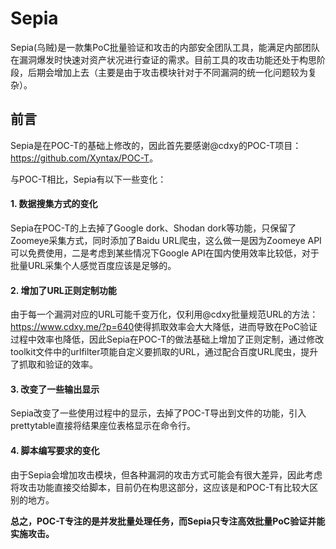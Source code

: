 # Sepia
Sepia(乌贼)是一款集PoC批量验证和攻击的内部安全团队工具，能满足内部团队在漏洞爆发时快速对资产状况进行查证的需求。目前工具的攻击功能还处于构思阶段，后期会增加上去（主要是由于攻击模块针对于不同漏洞的统一化问题较为复杂）。

## 前言
Sepia是在POC-T的基础上修改的，因此首先要感谢@cdxy的POC-T项目：<https://github.com/Xyntax/POC-T>。

与POC-T相比，Sepia有以下一些变化：

#### 1. 数据搜集方式的变化

Sepia在POC-T的上去掉了Google dork、Shodan dork等功能，只保留了Zoomeye采集方式，同时添加了Baidu URL爬虫，这么做一是因为Zoomeye API可以免费使用，二是考虑到某些情况下Google API在国内使用效率比较低，对于批量URL采集个人感觉百度应该是足够的。

#### 2. 增加了URL正则定制功能 

由于每一个漏洞对应的URL可能千变万化，仅利用@cdxy批量规范URL的方法：<https://www.cdxy.me/?p=640>使得抓取效率会大大降低，进而导致在PoC验证过程中效率也降低，因此Sepia在POC-T的做法基础上增加了正则定制，通过修改toolkit文件中的urlfilter项能自定义要抓取的URL，通过配合百度URL爬虫，提升了抓取和验证的效率。

#### 3. 改变了一些输出显示

Sepia改变了一些使用过程中的显示，去掉了POC-T导出到文件的功能，引入prettytable直接将结果座位表格显示在命令行。

#### 4. 脚本编写要求的变化 

由于Sepia会增加攻击模块，但各种漏洞的攻击方式可能会有很大差异，因此考虑将攻击功能直接交给脚本，目前仍在构思这部分，这应该是和POC-T有比较大区别的地方。

**总之，POC-T专注的是并发批量处理任务，而Sepia只专注高效批量PoC验证并能实施攻击。**




